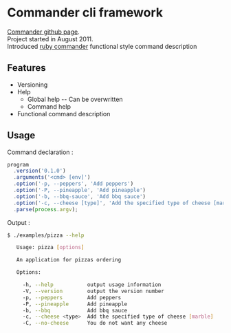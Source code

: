 # Commander cli framework
[Commander github page](https://github.com/tj/commander.js).  
Project started in August 2011.  
Introduced [ruby commander](https://github.com/commander-rb/commander) functional style command description

## Features
* Versioning
* Help
   * Global help -- Can be overwritten
   * Command help
* Functional command description

## Usage
Command declaration :
```javascript  
program
  .version('0.1.0')
  .arguments('<cmd> [env]')
  .option('-p, --peppers', 'Add peppers')
  .option('-P, --pineapple', 'Add pineapple')
  .option('-b, --bbq-sauce', 'Add bbq sauce')
  .option('-c, --cheese [type]', 'Add the specified type of cheese [marble]', 'marble')
  .parse(process.argv);
```

Output :
```sh
$ ./examples/pizza --help

   Usage: pizza [options]

   An application for pizzas ordering

   Options:

     -h, --help           output usage information
     -V, --version        output the version number
     -p, --peppers        Add peppers
     -P, --pineapple      Add pineapple
     -b, --bbq            Add bbq sauce
     -c, --cheese <type>  Add the specified type of cheese [marble]
     -C, --no-cheese      You do not want any cheese
```
